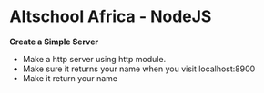 # Altschool Africa - NodeJS
**Create a Simple Server**

- Make a http server using http module.
- Make sure it returns your name when you visit localhost:8900
- Make it return your name 
